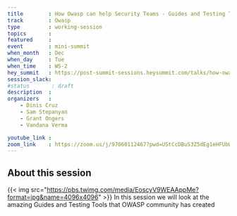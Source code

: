 ```yaml
---
title        : How Owasp can help Security Teams - Guides and Testing Tools
track        : Owasp
type         : working-session
topics       :
featured     :
event        : mini-summit
when_month   : Dec
when_day     : Tue
when_time    : WS-2
hey_summit   : https://post-summit-sessions.heysummit.com/talks/how-owasp-can-help-security-teams-guides-and-testing-tools/
session_slack:
#status       : draft
description  :
organizers   :
    - Dinis Cruz
    - Sam Stepanyan
    - Grant Ongers
    - Vandana Verma

youtube_link :
zoom_link    : https://zoom.us/j/97060112467?pwd=UStCcDBuS3Z5dEg1eHFUbWVZNW1sUT09
---
```


## About this session

{{< img src="https://pbs.twimg.com/media/EoscyV9WEAAppMe?format=jpg&name=4096x4096" >}} 
In this session we will look at the amazing Guides and Testing Tools that OWASP community has created
